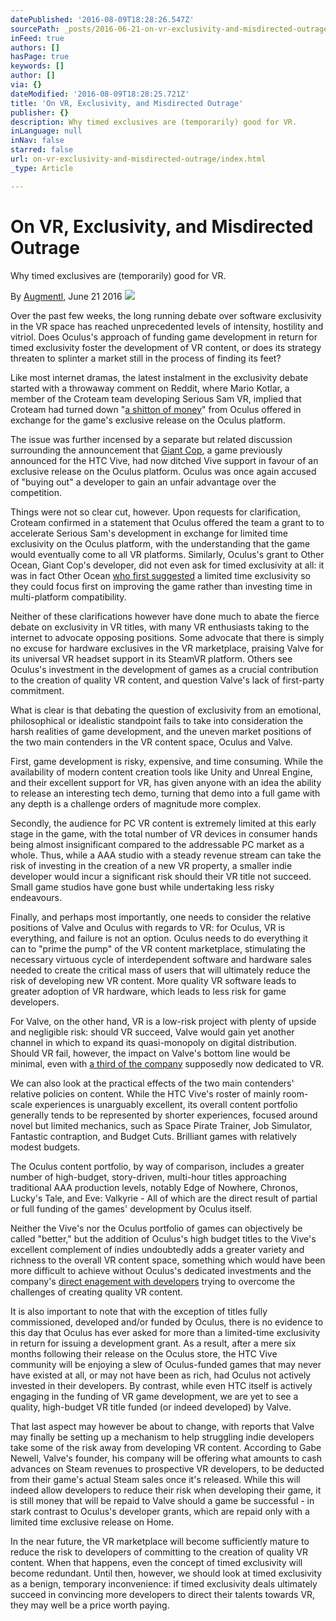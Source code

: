 ```yaml
---
datePublished: '2016-08-09T18:28:26.547Z'
sourcePath: _posts/2016-06-21-on-vr-exclusivity-and-misdirected-outrage.md
inFeed: true
authors: []
hasPage: true
keywords: []
author: []
via: {}
dateModified: '2016-08-09T18:28:25.721Z'
title: 'On VR, Exclusivity, and Misdirected Outrage'
publisher: {}
description: Why timed exclusives are (temporarily) good for VR.
inLanguage: null
inNav: false
starred: false
url: on-vr-exclusivity-and-misdirected-outrage/index.html
_type: Article

---
```

# On VR, Exclusivity, and Misdirected Outrage

Why timed exclusives are (temporarily) good for VR.

By [Augmentl][0], June 21 2016
![](https://s3-us-west-2.amazonaws.com/the-grid-img/p/f45477529b31250ac81518eafd18b39f6f676cc9.jpg)

Over the past few weeks, the long running debate over software exclusivity in the VR space has reached unprecedented levels of intensity, hostility and vitriol. Does Oculus's approach of funding game development in return for timed exclusivity foster the development of VR content, or does its strategy threaten to splinter a market still in the process of finding its feet?

Like most internet dramas, the latest instalment in the exclusivity debate started with a throwaway comment on Reddit, where Mario Kotlar, a member of the Croteam team developing Serious Sam VR, implied that Croteam had turned down "[a shitton of money][1]" from Oculus offered in exchange for the game's exclusive release on the Oculus platform.

The issue was further incensed by a separate but related discussion surrounding the announcement that [Giant Cop][2], a game previously announced for the HTC Vive, had now ditched Vive support in favour of an exclusive release on the Oculus platform. Oculus was once again accused of "buying out" a developer to gain an unfair advantage over the competition.

Things were not so clear cut, however. Upon requests for clarification, Croteam confirmed in a statement that Oculus offered the team a grant to to accelerate Serious Sam's development in exchange for limited time exclusivity on the Oculus platform, with the understanding that the game would eventually come to all VR platforms. Similarly, Oculus's grant to Other Ocean, Giant Cop's developer, did not even ask for timed exclusivity at all: it was in fact Other Ocean [who first suggested][3] a limited time exclusivity so they could focus first on improving the game rather than investing time in multi-platform compatibility.

Neither of these clarifications however have done much to abate the fierce debate on exclusivity in VR titles, with many VR enthusiasts taking to the internet to advocate opposing positions. Some advocate that there is simply no excuse for hardware exclusives in the VR marketplace, praising Valve for its universal VR headset support in its SteamVR platform. Others see Oculus's investment in the development of games as a crucial contribution to the creation of quality VR content, and question Valve's lack of first-party commitment.

What is clear is that debating the question of exclusivity from an emotional, philosophical or idealistic standpoint fails to take into consideration the harsh realities of game development, and the uneven market positions of the two main contenders in the VR content space, Oculus and Valve.

First, game development is risky, expensive, and time consuming. While the availability of modern content creation tools like Unity and Unreal Engine, and their excellent support for VR, has given anyone with an idea the ability to release an interesting tech demo, turning that demo into a full game with any depth is a challenge orders of magnitude more complex.

Secondly, the audience for PC VR content is extremely limited at this early stage in the game, with the total number of VR devices in consumer hands being almost insignificant compared to the addressable PC market as a whole. Thus, while a AAA studio with a steady revenue stream can take the risk of investing in the creation of a new VR property, a smaller indie developer would incur a significant risk should their VR title not succeed. Small game studios have gone bust while undertaking less risky endeavours.

Finally, and perhaps most importantly, one needs to consider the relative positions of Valve and Oculus with regards to VR: for Oculus, VR is everything, and failure is not an option. Oculus needs to do everything it can to "prime the pump" of the VR content marketplace, stimulating the necessary virtuous cycle of interdependent software and hardware sales needed to create the critical mass of users that will ultimately reduce the risk of developing new VR content. More quality VR software leads to greater adoption of VR hardware, which leads to less risk for game developers.

For Valve, on the other hand, VR is a low-risk project with plenty of upside and negligible risk: should VR succeed, Valve would gain yet another channel in which to expand its quasi-monopoly on digital distribution. Should VR fail, however, the impact on Valve's bottom line would be minimal, even with [a third of the company][4] supposedly now dedicated to VR.

We can also look at the practical effects of the two main contenders' relative policies on content. While the HTC Vive's roster of mainly room-scale experiences is unarguably excellent, its overall content portfolio generally tends to be represented by shorter experiences, focused around novel but limited mechanics, such as Space Pirate Trainer, Job Simulator, Fantastic contraption, and Budget Cuts. Brilliant games with relatively modest budgets.

The Oculus content portfolio, by way of comparison, includes a greater number of high-budget, story-driven, multi-hour titles approaching traditional AAA production levels, notably Edge of Nowhere, Chronos, Lucky's Tale, and Eve: Valkyrie - All of which are the direct result of partial or full funding of the games' development by Oculus itself.

Neither the Vive's nor the Oculus portfolio of games can objectively be called "better," but the addition of Oculus's high budget titles to the Vive's excellent complement of indies undoubtedly adds a greater variety and richness to the overall VR content space, something which would have been more difficult to achieve without Oculus's dedicated investments and the company's [direct enagement with developers][5] trying to overcome the challenges of creating quality VR content.

It is also important to note that with the exception of titles fully commissioned, developed and/or funded by Oculus, there is no evidence to this day that Oculus has ever asked for more than a limited-time exclusivity in return for issuing a development grant. As a result, after a mere six months following their release on the Oculus store, the HTC Vive community will be enjoying a slew of Oculus-funded games that may never have existed at all, or may not have been as rich, had Oculus not actively invested in their developers. By contrast, while even HTC itself is actively engaging in the funding of VR game development, we are yet to see a quality, high-budget VR title funded (or indeed developed) by Valve.

That last aspect may however be about to change, with reports that Valve may finally be setting up a mechanism to help struggling indie developers take some of the risk away from developing VR content. According to Gabe Newell, Valve's founder, his company will be offering what amounts to cash advances on Steam revenues to prospective VR developers, to be deducted from their game's actual Steam sales once it's released. While this will indeed allow developers to reduce their risk when developing their game, it is still money that will be repaid to Valve should a game be successful - in stark contrast to Oculus's developer grants, which are repaid only with a limited time exclusive release on Home.

In the near future, the VR marketplace will become sufficiently mature to reduce the risk to developers of committing to the creation of quality VR content. When that happens, even the concept of timed exclusivity will become redundant. Until then, however, we should look at timed exclusivity as a benign, temporary inconvenience: if timed exclusivity deals ultimately succeed in convincing more developers to direct their talents towards VR, they may well be a price worth paying.

[0]: http://twitter.com/augmentl
[1]: https://www.reddit.com/r/Vive/comments/4nxpnq/fuck_facebook_and_fuck_oculus/d480x6v?context=3
[2]: http://www.roadtovr.com/giant-cop-on-htc-vive-available-via-humble-bundle-until-18th-march/
[3]: https://uploadvr.com/giant-cop-speaks-oculus-exclusivity/
[4]: https://m.reddit.com/r/Vive/comments/4osav8/lighthouse_tracked_osvr/d4gdtr6
[5]: http://superhotgame.com/2016/06/15/3-years-of-vr-history-year-2-will-surprise-you/